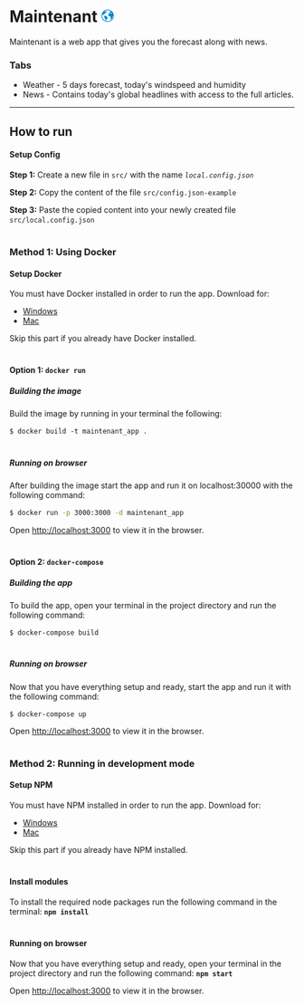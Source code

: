 # Maintenant <img src="https://github.com/RandHood/Maintenant/blob/master/public/logo.ico" width="23" alt="Logo">

Maintenant is a web app that gives you the forecast along with news.

### Tabs

* Weather - 5 days forecast, today's windspeed and humidity
* News - Contains today's global headlines with access to the full articles.

---

## How to run

#### Setup Config

**Step 1:** Create a new file in `src/` with the name *`local.config.json`*

**Step 2:** Copy the content of the file `src/config.json-example`

**Step 3:** Paste the copied content into your newly created file `src/local.config.json`

#

### Method 1: Using Docker

#### Setup Docker

You must have Docker installed in order to run the app. Download for:
* [Windows](https://store.docker.com/editions/community/docker-ce-desktop-windows)
* [Mac](https://store.docker.com/editions/community/docker-ce-desktop-mac)

Skip this part if you already have Docker installed.

#

#### Option 1: `docker run`

##### Building the image

Build the image by running in your terminal the following:

```
$ docker build -t maintenant_app .
```

#

##### Running on browser

After building the image start the app and run it on localhost:30000 with the following command:
```cmd
$ docker run -p 3000:3000 -d maintenant_app
```

Open [http://localhost:3000](http://localhost:3000) to view it in the browser.

#

#### Option 2: `docker-compose`

##### Building the app

To build the app, open your terminal in the project directory and run the following command:

```
$ docker-compose build
```

#

##### Running on browser

Now that you have everything setup and ready, start the app and run it with the following command:
```
$ docker-compose up
```

Open [http://localhost:3000](http://localhost:3000) to view it in the browser.

#

### Method 2: Running in development mode

#### Setup NPM

You must have NPM installed in order to run the app. Download for:
* [Windows](https://nodejs.org/dist/v10.14.1/node-v10.14.1-x86.msi)
* [Mac](https://nodejs.org/dist/v10.14.1/node-v10.14.1.pkg)

Skip this part if you already have NPM installed.

#

#### Install modules

To install the required node packages run the following command in the terminal:
**`npm install`**

#

#### Running on browser

Now that you have everything setup and ready, open your terminal in the project directory and run the following command: **`npm start`**

Open [http://localhost:3000](http://localhost:3000) to view it in the browser.
